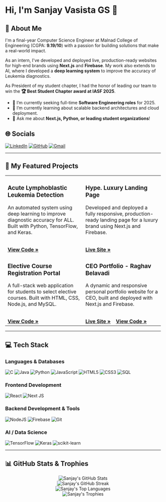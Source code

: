 # Hi, I'm Sanjay Vasista GS 👋

## 💫 About Me
I'm a final-year Computer Science Engineer at Malnad College of Engineering (CGPA: **9.19/10**) with a passion for building solutions that make a real-world impact.

As an intern, I've developed and deployed live, production-ready websites for high-end brands using **Next.js** and **Firebase**. My work also extends to AI, where I developed a **deep learning system** to improve the accuracy of Leukemia diagnostics.

As President of my student chapter, I had the honor of leading our team to win the **🏆 Best Student Chapter award at IASF 2025**.

- 🔭 I’m currently seeking full-time **Software Engineering roles** for 2025.
- 🌱 I’m currently learning about scalable backend architectures and cloud deployment.
- 💬 Ask me about **Next.js, Python, or leading student organizations**!

## 🌐 Socials
[![LinkedIn](https://img.shields.io/badge/LinkedIn-%230077B5.svg?style=for-the-badge&logo=linkedin&logoColor=white)](https://linkedin.com/in/sanjay-vasista-gs-2103b7229)
[![GitHub](https://img.shields.io/badge/GitHub-%23181717.svg?style=for-the-badge&logo=github&logoColor=white)](https://github.com/SanjayVasista)
[![Gmail](https://img.shields.io/badge/Gmail-%23D14836.svg?style=for-the-badge&logo=gmail&logoColor=white)](mailto:sanjayvasistags@gmail.com)

---

## 🚀 My Featured Projects

<table>
<tr>
<td width="50%">
  <h3>Acute Lymphoblastic Leukemia Detection</h3>
  <p>An automated system using deep learning to improve diagnostic accuracy for ALL. Built with Python, TensorFlow, and Keras.</p>
  <br>
  <a href="[[PASTE_PROJECT_REPO_LINK_HERE](https://github.com/SanjayVasista/main-project)]"><strong>View Code »</strong></a>
</td>
<td width="50%">
  <h3>Hype. Luxury Landing Page</h3>
  <p>Developed and deployed a fully responsive, production-ready landing page for a luxury brand using Next.js and Firebase.</p>
  <br>
  <a href="https://hype.luxury"><strong>Live Site »</strong></a>
  <span>&nbsp;&nbsp;</span>
<!--   <a href="[PASTE_PROJECT_REPO_LINK_HERE]"><strong>View Code »</strong></a> -->
</td>
</tr>
<tr>
<td width="50%">
  <h3>Elective Course Registration Portal</h3>
  <p>A full-stack web application for students to select elective courses. Built with HTML, CSS, Node.js, and MySQL.</p>
  <br>
  <a href="(https://github.com/SanjayVasista/Mini-project)"><strong>View Code »</strong></a>
</td>
<td width="50%">
  <h3>CEO Portfolio - Raghav Belavadi</h3>
  <p>A dynamic and responsive personal portfolio website for a CEO, built and deployed with Next.js and Firebase.</p>
  <br>
  <a href="https://raghavbelavadi.com"><strong>Live Site »</strong></a>
  <span>&nbsp;&nbsp;</span>
  <a href="https://github.com/SanjayVasista/raaghav-page"><strong>View Code »</strong></a>
</td>
</tr>
</table>

---

## 💻 Tech Stack

### Languages & Databases
![C](https://img.shields.io/badge/c-%2300599C.svg?style=for-the-badge&logo=c&logoColor=white)
![Java](https://img.shields.io/badge/java-%23ED8B00.svg?style=for-the-badge&logo=openjdk&logoColor=white)
![Python](https://img.shields.io/badge/python-3670A0?style=for-the-badge&logo=python&logoColor=ffdd54)
![JavaScript](https://img.shields.io/badge/javascript-%23323330.svg?style=for-the-badge&logo=javascript&logoColor=%23F7DF1E)
![HTML5](https://img.shields.io/badge/html5-%23E34F26.svg?style=for-the-badge&logo=html5&logoColor=white)
![CSS3](https://img.shields.io/badge/css3-%231572B6.svg?style=for-the-badge&logo=css3&logoColor=white)
![SQL](https://img.shields.io/badge/sql-%2332668C.svg?style=for-the-badge&logo=mysql&logoColor=white)

### Frontend Development
![React](https://img.shields.io/badge/react-%2320232a.svg?style=for-the-badge&logo=react&logoColor=%2361DAFB)
![Next JS](https://img.shields.io/badge/Next-js-000000?style=for-the-badge&logo=nextdotjs&logoColor=white)

### Backend Development & Tools
![NodeJS](https://img.shields.io/badge/node.js-6DA55F?style=for-the-badge&logo=node.js&logoColor=white)
![Firebase](https://img.shields.io/badge/firebase-%23039BE5.svg?style=for-the-badge&logo=firebase)
![Git](https://img.shields.io/badge/git-%23F05033.svg?style=for-the-badge&logo=git&logoColor=white)

### AI / Data Science
![TensorFlow](https://img.shields.io/badge/TensorFlow-%23FF6F00.svg?style=for-the-badge&logo=TensorFlow&logoColor=white)
![Keras](https://img.shields.io/badge/Keras-%23D00000.svg?style=for-the-badge&logo=Keras&logoColor=white)
![scikit-learn](https://img.shields.io/badge/scikit--learn-%23F7931E.svg?style=for-the-badge&logo=scikit-learn&logoColor=white)

---

## 📊 GitHub Stats & Trophies

<p align="center">
  <img src="https://github-readme-stats.vercel.app/api?username=SanjayVasista&theme=merko&hide_border=false&include_all_commits=true&count_private=true" alt="Sanjay's GitHub Stats" />
  <br/>
  <img src="https://github-readme-streak-stats.herokuapp.com/?user=SanjayVasista&theme=merko&hide_border=false" alt="Sanjay's GitHub Streak" />
  <br/>
  <img src="https://github-readme-stats.vercel.app/api/top-langs/?username=SanjayVasista&theme=merko&hide_border=false&include_all_commits=true&count_private=true&layout=compact" alt="Sanjay's Top Languages" />
  <br/>
  <img src="https://github-profile-trophy.vercel.app/?username=SanjayVasista&theme=radical&no-frame=false&no-bg=true&margin-w=4" alt="Sanjay's Trophies" />
</p>
